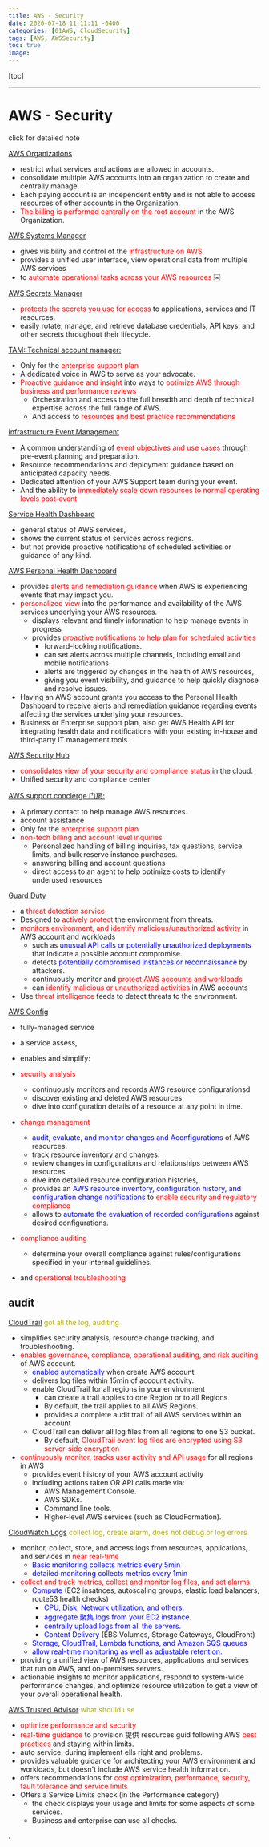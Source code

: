 ```yaml
---
title: AWS - Security
date: 2020-07-18 11:11:11 -0400
categories: [01AWS, CloudSecurity]
tags: [AWS, AWSSecurity]
toc: true
image:
---
```


[toc]

---


# AWS - Security

click for detailed note


[AWS Organizations]()
- restrict what services and actions are allowed in accounts.
- consolidate multiple AWS accounts into an organization to create and centrally manage.
- Each paying account is an independent entity and is not able to access resources of other accounts in the Organization.
- <font color=red> The billing is performed centrally on the root account </font> in the AWS Organization.



[AWS Systems Manager]()
- gives visibility and control of the <font color=red> infrastructure on AWS </font>
- provides a unified user interface, view operational data from multiple AWS services
- to <font color=red> automate operational tasks across your AWS resources </font>
￼


[AWS Secrets Manager ]()
- <font color=red> protects the secrets you use for access </font> to applications, services and IT resources.
- easily rotate, manage, and retrieve database credentials, API keys, and other secrets throughout their lifecycle.


[TAM: Technical account manager: ]()
- Only for the <font color=red> enterprise support plan </font>
- A dedicated voice in AWS to serve as your advocate.
- <font color=red> Proactive guidance and insight </font> into ways to <font color=red> optimize AWS through business and performance reviews </font>
  - Orchestration and access to the full breadth and depth of technical expertise across the full range of AWS.
  - And access to <font color=red> resources and best practice recommendations </font>


[Infrastructure Event Management]()
- A common understanding of <font color=red> event objectives and use cases </font> through pre-event planning and preparation.
- Resource recommendations and deployment guidance based on anticipated capacity needs.
- Dedicated attention of your AWS Support team during your event.
- And the ability to <font color=red> immediately scale down resources to normal operating levels post-event </font>


[Service Health Dashboard]()
- general status of AWS services,  
- shows the current status of services across regions.
- but not provide proactive notifications of scheduled activities or guidance of any kind.


[AWS Personal Health Dashboard ]()
- provides <font color=red> alerts and remediation guidance </font> when AWS is experiencing events that may impact you.
- <font color=red> personalized view </font> into the performance and availability of the AWS services underlying your AWS resources.
  - displays relevant and timely information to help manage events in progress
  - provides <font color=red> proactive notifications to help plan for scheduled activities </font>
    - forward-looking notifications.
    - can set alerts across multiple channels, including email and mobile notifications.
    - alerts are triggered by changes in the health of AWS resources,
    - giving you event visibility, and guidance to help quickly diagnose and resolve issues.
- Having an AWS account grants you access to the Personal Health Dashboard to receive alerts and remediation guidance regarding events affecting the services underlying your resources.
- Business or Enterprise support plan, also get AWS Health API for integrating health data and notifications with your existing in-house and third-party IT management tools.



[AWS Security Hub]()
- <font color=red> consolidates view of your security and compliance status </font> in the cloud.
- Unified security and compliance center



[AWS support concierge 门房:]()
- A primary contact to help manage AWS resources.
- account assistance
- Only for the <font color=red> enterprise support plan </font>
- <font color=red> non-tech billing and account level inquiries </font>
  - Personalized handling of billing inquiries, tax questions, service limits, and bulk reserve instance purchases.
  - answering billing and account questions
  - direct access to an agent to help optimize costs to identify underused resources




[Guard Duty]()
- a <font color=red> threat detection service </font>
- Designed to <font color=red> actively protect </font> the environment from threats.
- <font color=red> monitors environment, and identify malicious/unauthorized activity </font> in AWS account and workloads
  - such as <font color=blue> unusual API calls or potentially unauthorized deployments </font> that indicate a possible account compromise.
  - detects <font color=blue> potentially compromised instances or reconnaissance </font> by attackers.
  - continuously monitor and <font color=red> protect AWS accounts and workloads </font>
  - can <font color=red> identify malicious or unauthorized activities </font> in AWS accounts
- Use <font color=red> threat intelligence </font> feeds to detect threats to the environment.


[AWS Config]()
- fully-managed service
- a service assess,
- enables and simplify:

- <font color=red> security analysis </font>
  - continuously monitors and records AWS resource configurationsd
  - discover existing and deleted AWS resources
  - dive into configuration details of a resource at any point in time.

- <font color=red> change management </font>
  - <font color=blue> audit, evaluate, and monitor changes and Aconfigurations </font> of AWS resources.
  - track resource inventory and changes.
  - review changes in configurations and relationships between AWS resources
  - dive into detailed resource configuration histories,
  - provides an <font color=blue> AWS resource inventory, configuration history, and configuration change notifications </font> to <font color=red> enable security and regulatory compliance </font>
  - allows to <font color=blue> automate the evaluation of recorded configurations </font> against desired configurations.

- <font color=red> compliance auditing </font>
  - determine your overall compliance against rules/configurations specified in your internal guidelines.
- and <font color=red> operational troubleshooting </font>


## audit

[CloudTrail]() <font color=blacko> got all the log, auditing </font>
- simplifies security analysis, resource change tracking, and troubleshooting.
- <font color=red> enables governance, compliance, operational auditing, and risk auditing </font> of AWS account.
  - <font color=blue> enabled automatically </font> when create AWS account
  - delivers log files within 15min of account activity.
  - enable CloudTrail for all regions in your environment
    - can create a trail applies to one Region or to all Regions
    - By default, the trail applies to all AWS Regions.
    - provides a complete audit trail of all AWS services within an account
  - CloudTrail can deliver all log files from all regions to one S3 bucket.
    - By default, <font color=red> CloudTrail event log files are encrypted using S3 server-side encryption </font>
- <font color=red> continuously monitor, tracks user activity and API usage </font> for all regions in AWS
  - provides event history of your AWS account activity
  - including actions taken OR API calls made via:
    - AWS Management Console.
    - AWS SDKs.
    - Command line tools.
    - Higher-level AWS services (such as CloudFormation).


[CloudWatch Logs]() <font color=blacko> collect log, create alarm, does not debug or log errors </font>
- monitor, collect, store, and access logs from resources, applications, and services in <font color=red> near real-time </font>
  - <font color=blue> Basic monitoring collects metrics every 5min </font>
  - <font color=blue> detailed monitoring collects metrics every 1min </font>
- <font color=red> collect and track metrics, collect and monitor log files, and set alarms.  </font>
  - <font color=blue> Compute </font> (EC2 insatnces, autoscaling groups, elastic load balancers, route53 health checks)
    - <font color=blue> CPU, Disk, Network utilization, and others. </font>
    - <font color=blue> aggregate 聚集 logs from your EC2 instance.  </font>
    - <font color=blue> centrally upload logs from all the servers. </font>
    - <font color=blue> Content Delivery </font> (EBS Volumes, Storage Gateways, CloudFront)
  - <font color=blue> Storage, CloudTrail, Lambda functions, and Amazon SQS queues </font>
  - <font color=blue> allow real-time monitoring as well as adjustable retention. </font>
- providing a unified view of AWS resources, applications and services that run on AWS, and on-premises servers.
- actionable insights to monitor applications, respond to system-wide performance changes, and optimize resource utilization to get a view of your overall operational health.



[AWS Trusted Advisor]() <font color=blacko> what should use </font>
- <font color=red> optimize performance and security </font>
- <font color=red> real-time guidance </font> to provision 提供 resources guid following AWS <font color=red> best practices </font> and staying within limits.
- auto service, during implement ells right and problems.
- provides valuable guidance for architecting your AWS environment and workloads, but doesn't include AWS service health information.
- offers recommendations for <font color=red> cost optimization, performance, security, fault tolerance and service limits </font>
- Offers a Service Limits check (in the Performance category)
  - the check displays your usage and limits for some aspects of some services.
  - Business and enterprise can use all checks.










.
